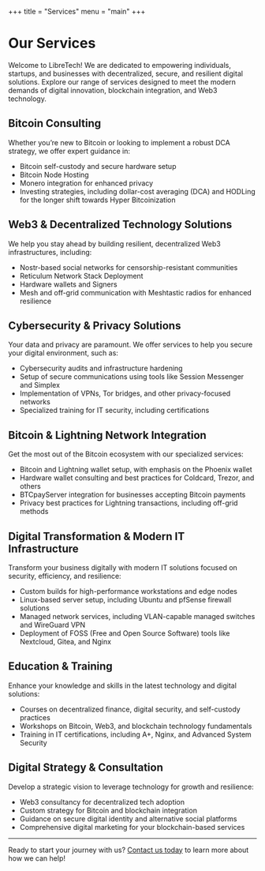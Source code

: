+++
title = "Services"
menu = "main"
+++

# Our Services

Welcome to LibreTech! We are dedicated to empowering individuals, startups, and businesses with decentralized, secure, and resilient digital solutions. Explore our range of services designed to meet the modern demands of digital innovation, blockchain integration, and Web3 technology.

## Bitcoin Consulting
Whether you’re new to Bitcoin or looking to implement a robust DCA strategy, we offer expert guidance in:
- Bitcoin self-custody and secure hardware setup
- Bitcoin Node Hosting
- Monero integration for enhanced privacy
- Investing strategies, including dollar-cost averaging (DCA) and HODLing for the longer shift towards Hyper Bitcoinization

## Web3 & Decentralized Technology Solutions
We help you stay ahead by building resilient, decentralized Web3 infrastructures, including:
- Nostr-based social networks for censorship-resistant communities
- Reticulum Network Stack Deployment
- Hardware wallets and Signers
- Mesh and off-grid communication with Meshtastic radios for enhanced resilience

## Cybersecurity & Privacy Solutions
Your data and privacy are paramount. We offer services to help you secure your digital environment, such as:
- Cybersecurity audits and infrastructure hardening
- Setup of secure communications using tools like Session Messenger and Simplex
- Implementation of VPNs, Tor bridges, and other privacy-focused networks
- Specialized training for IT security, including certifications

## Bitcoin & Lightning Network Integration
Get the most out of the Bitcoin ecosystem with our specialized services:
- Bitcoin and Lightning wallet setup, with emphasis on the Phoenix wallet
- Hardware wallet consulting and best practices for Coldcard, Trezor, and others
- BTCpayServer integration for businesses accepting Bitcoin payments
- Privacy best practices for Lightning transactions, including off-grid methods

## Digital Transformation & Modern IT Infrastructure
Transform your business digitally with modern IT solutions focused on security, efficiency, and resilience:
- Custom builds for high-performance workstations and edge nodes
- Linux-based server setup, including Ubuntu and pfSense firewall solutions
- Managed network services, including VLAN-capable managed switches and WireGuard VPN
- Deployment of FOSS (Free and Open Source Software) tools like Nextcloud, Gitea, and Nginx

## Education & Training
Enhance your knowledge and skills in the latest technology and digital solutions:
- Courses on decentralized finance, digital security, and self-custody practices
- Workshops on Bitcoin, Web3, and blockchain technology fundamentals
- Training in IT certifications, including A+, Nginx, and Advanced System Security

## Digital Strategy & Consultation
Develop a strategic vision to leverage technology for growth and resilience:
- Web3 consultancy for decentralized tech adoption
- Custom strategy for Bitcoin and blockchain integration
- Guidance on secure digital identity and alternative social platforms
- Comprehensive digital marketing for your blockchain-based services

---

Ready to start your journey with us? [Contact us today](mailto:begfry359@svk.jp) to learn more about how we can help!
